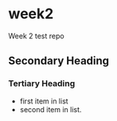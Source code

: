week2
=====

Week 2 test repo
## Secondary Heading
### Tertiary Heading

* first item in list
* second item in list.
